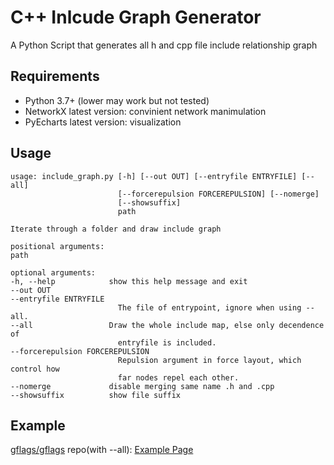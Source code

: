 # C++ Inlcude Graph Generator

A Python Script that generates all h and cpp file include relationship graph

## Requirements

- Python 3.7+ (lower may work but not tested)
- NetworkX latest version: convinient network manimulation
- PyEcharts latest version: visualization

## Usage

    usage: include_graph.py [-h] [--out OUT] [--entryfile ENTRYFILE] [--all]
                            [--forcerepulsion FORCEREPULSION] [--nomerge]
                            [--showsuffix]
                            path

    Iterate through a folder and draw include graph

    positional arguments:
    path

    optional arguments:
    -h, --help            show this help message and exit
    --out OUT
    --entryfile ENTRYFILE
                            The file of entrypoint, ignore when using --all.
    --all                 Draw the whole include map, else only decendence of
                            entryfile is included.
    --forcerepulsion FORCEREPULSION
                            Repulsion argument in force layout, which control how
                            far nodes repel each other.
    --nomerge             disable merging same name .h and .cpp
    --showsuffix          show file suffix

## Example

[gflags/gflags](https://github.com/gflags/gflags) repo(with --all): [Example Page](https://slapaper.github.io/CppIncludeGraph/example(gflags).html)
